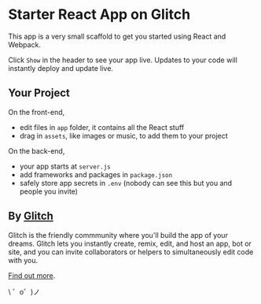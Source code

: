 Starter React App on Glitch
===========================

This app is a very small scaffold to get you started using React and Webpack.

Click `Show` in the header to see your app live. Updates to your code will instantly deploy and update live.

Your Project
------------

On the front-end,
- edit files in `app` folder, it contains all the React stuff
- drag in `assets`, like images or music, to add them to your project

On the back-end,
- your app starts at `server.js`
- add frameworks and packages in `package.json`
- safely store app secrets in `.env` (nobody can see this but you and people you invite)


By [Glitch](https://glitch.com/)
-------------------

Glitch is the friendly commmunity where you'll build the app of your dreams. Glitch lets you instantly create, remix, edit, and host an app, bot or site, and you can invite collaborators or helpers to simultaneously edit code with you.

[Find out more](https://glitch.com/about).

\ ゜o゜)ノ
